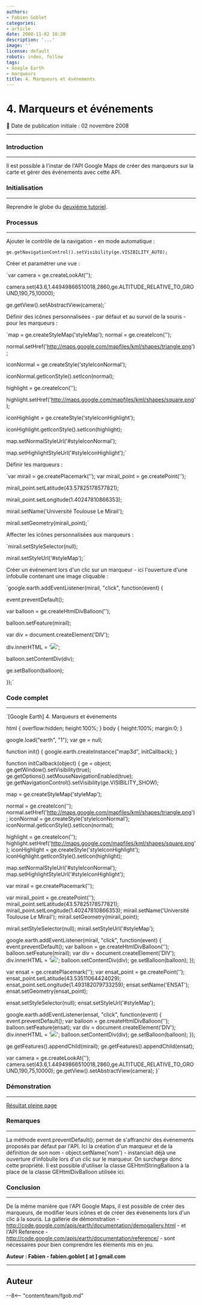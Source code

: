 ```yaml
---
authors:
- Fabien Goblet
categories:
- article
date: 2008-11-02 10:20
description: '...'
image: ''
license: default
robots: index, follow
tags:
- Google Earth
- marqueurs
title: 4. Marqueurs et événements
---
```


# 4. Marqueurs et événements


:calendar: Date de publication initiale : 02 novembre 2008


----





### Introduction




---


Il est possible à l'instar de l'API Google Maps de créer des marqueurs sur la carte et gérer des événements avec cette API.  



### Initialisation




---


Reprendre le globe du [deuxième tutoriel](http://www.geotribu.net/node/53).  



### Processus




---


Ajouter le contrôle de la navigation - en mode automatique :  

`ge.getNavigationControl().setVisibility(ge.VISIBILITY_AUTO);`  

Créer et paramétrer une vue :  

`var camera = ge.createLookAt('');  

camera.set(43.6,1.44949866510018,2860,ge.ALTITUDE_RELATIVE_TO_GROUND,190,75,10000);  

ge.getView().setAbstractView(camera);`  

Définir des icônes personnalisées - par défaut et au survol de la souris - pour les marqueurs :  

`map = ge.createStyleMap('styleMap');
normal = ge.createIcon('');  

normal.setHref('http://maps.google.com/mapfiles/kml/shapes/triangle.png');  

iconNormal = ge.createStyle('styleIconNormal');  

iconNormal.getIconStyle().setIcon(normal);


highlight = ge.createIcon('');  

highlight.setHref('http://maps.google.com/mapfiles/kml/shapes/square.png');  

iconHighlight = ge.createStyle('styleIconHighlight');  

iconHighlight.getIconStyle().setIcon(highlight);


map.setNormalStyleUrl('#styleIconNormal');  

map.setHighlightStyleUrl('#styleIconHighlight');`  

Définir les marqueurs :  

`var mirail = ge.createPlacemark('');
var mirail\_point = ge.createPoint('');  

mirail\_point.setLatitude(43.57825178577821);  

mirail\_point.setLongitude(1.40247810866353);  

mirail.setName('Université Toulouse Le Mirail');  

mirail.setGeometry(mirail\_point);`  

Affecter les icônes personnalisées aux marqueurs :  

`mirail.setStyleSelector(null);  

mirail.setStyleUrl('#styleMap');`  

Créer un événement lors d'un clic sur un marqueur - ici l'ouverture d'une infobulle contenant une image cliquable :  

`google.earth.addEventListener(mirail, "click", function(event) {  

event.preventDefault();  

var balloon = ge.createHtmlDivBalloon('');  

balloon.setFeature(mirail);  

var div = document.createElement('DIV');  

div.innerHTML = '![](http://www.univ-tlse2.fr/images/utm/bandeau_011.jpg)';  

balloon.setContentDiv(div);  

ge.setBalloon(balloon);  

});`  



### Code complet




---


`[Google Earth] 4. Marqueurs et événements

html { overflow:hidden; height:100%; } 
body { height:100%; margin:0; }


google.load("earth", "1");
var ge = null;

function init() {
google.earth.createInstance("map3d", initCallback);
}

function initCallback(object) {
ge = object;
ge.getWindow().setVisibility(true);
ge.getOptions().setMouseNavigationEnabled(true);
ge.getNavigationControl().setVisibility(ge.VISIBILITY\_SHOW);

map = ge.createStyleMap('styleMap');

normal = ge.createIcon('');
normal.setHref('http://maps.google.com/mapfiles/kml/shapes/triangle.png');
iconNormal = ge.createStyle('styleIconNormal');
iconNormal.getIconStyle().setIcon(normal);

highlight = ge.createIcon('');
highlight.setHref('http://maps.google.com/mapfiles/kml/shapes/square.png');
iconHighlight = ge.createStyle('styleIconHighlight');
iconHighlight.getIconStyle().setIcon(highlight);

map.setNormalStyleUrl('#styleIconNormal');
map.setHighlightStyleUrl('#styleIconHighlight');

var mirail = ge.createPlacemark('');

var mirail\_point = ge.createPoint('');
mirail\_point.setLatitude(43.57825178577821);
mirail\_point.setLongitude(1.40247810866353);
mirail.setName('Université Toulouse Le Mirail');
mirail.setGeometry(mirail\_point);

mirail.setStyleSelector(null);
mirail.setStyleUrl('#styleMap');

google.earth.addEventListener(mirail, "click", function(event) {
event.preventDefault(); 
var balloon = ge.createHtmlDivBalloon('');
balloon.setFeature(mirail);
var div = document.createElement('DIV');
div.innerHTML = '<img src="http://www.univ-tlse2.fr/images/utm/bandeau\_011.jpg" onclick="window.open(\'http://www.univ-tlse2.fr\')">';
balloon.setContentDiv(div);
ge.setBalloon(balloon);
});

var ensat = ge.createPlacemark('');
var ensat\_point = ge.createPoint('');
ensat\_point.setLatitude(43.53511064424029);
ensat\_point.setLongitude(1.493182079733259);
ensat.setName('ENSAT');
ensat.setGeometry(ensat\_point);

ensat.setStyleSelector(null);
ensat.setStyleUrl('#styleMap');

google.earth.addEventListener(ensat, "click", function(event) {
event.preventDefault(); 
var balloon = ge.createHtmlDivBalloon('');
balloon.setFeature(ensat);
var div = document.createElement('DIV');
div.innerHTML = '<img src="http://www.ensat.fr/images/ensat\_r2\_c3.jpg" onclick="window.open(\'http://www.ensat.fr\')">';
balloon.setContentDiv(div);
ge.setBalloon(balloon);
});

ge.getFeatures().appendChild(mirail);
ge.getFeatures().appendChild(ensat);

var camera = ge.createLookAt('');
camera.set(43.6,1.44949866510018,2860,ge.ALTITUDE\_RELATIVE\_TO\_GROUND,190,75,10000);
ge.getView().setAbstractView(camera);
}`  



### Démonstration




---






[Résultat pleine page](http://88.191.39.115/fabien/geotribu/%5bgeotribu%5d_Google-Earth_tuto4.html)


### Remarques




---


La méthode event.preventDefault(); permet de s'affranchir des événements proposés par défaut par l'API. Ici la création d'un marqueur et de la définition de son nom - object.setName('nom') - instanciait déjà une ouverture d'infobulle lors d'un clic sur le marqueur. On surcharge donc cette propriété.
Il est possible d'utiliser la classe GEHtmlStringBalloon à la place de la classe GEHtmlDivBalloon utilisée ici.


### Conclusion




---


De la même manière que l'API Google Maps, il est possible de créer des marqueurs, de modifier leurs icônes et de créer des événements lors d'un clic à la souris.
La gallerie de démonstration - <http://code.google.com/apis/earth/documentation/demogallery.html> - et l'API Reference - <http://code.google.com/apis/earth/documentation/reference/> - sont nécessaires pour bien comprendre les éléments mis en jeu.


**Auteur : Fabien - fabien.goblet [ at ] gmail.com**




----

## Auteur

--8<-- "content/team/fgob.md"
